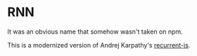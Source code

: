 # RNN

It was an obvious name that somehow wasn't taken on npm.

This is a modernized version of Andrej Karpathy's [recurrent-js](https://github.com/karpathy/recurrentjs).
